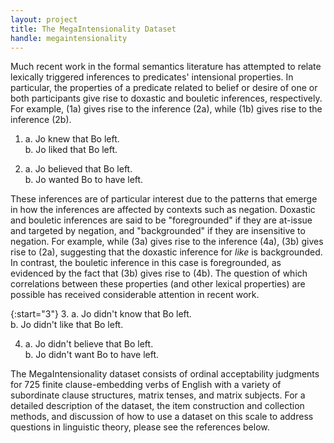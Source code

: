 ```yaml
---
layout: project
title: The MegaIntensionality Dataset
handle: megaintensionality
---
```


Much recent work in the formal semantics literature has attempted to relate lexically triggered
inferences to predicates' intensional properties. In particular, the properties of a predicate
related to belief or desire of one or both participants give rise to doxastic and
bouletic inferences, respectively. For example, (1a) gives rise to the inference (2a), while
(1b) gives rise to the inference (2b).

1. 
   a. Jo knew that Bo left.<br/>
   b. Jo liked that Bo left.

2. 
   a. Jo believed that Bo left.<br/>
   b. Jo wanted Bo to have left.

These inferences are of particular interest due to the patterns that emerge in how the
inferences are affected by contexts such as negation. Doxastic and bouletic inferences
are said to be "foregrounded" if they are at-issue and targeted by negation, and "backgrounded"
if they are insensitive to negation. For example, while (3a) gives rise to the inference (4a),
(3b) gives rise to (2a), suggesting that the doxastic inference for *like* is backgrounded.
In contrast, the bouletic inference in this case is foregrounded, as evidenced by the fact that
(3b) gives rise to (4b). The question of which correlations between these properties (and
other lexical properties) are possible has received considerable attention in recent work.

{:start="3"}
3. 
   a. Jo didn't know that Bo left.<br/>
   b. Jo didn't like that Bo left.

4. 
   a. Jo didn't believe that Bo left.<br/>
   b. Jo didn't want Bo to have left.

The MegaIntensionality dataset consists of ordinal acceptability judgments for 725 finite clause-embedding verbs of English with a variety of subordinate clause structures, matrix tenses, and matrix subjects. For a detailed description of the dataset, the item construction and collection methods, and discussion of how to use a dataset on this scale to address questions in linguistic theory, please see the references below.